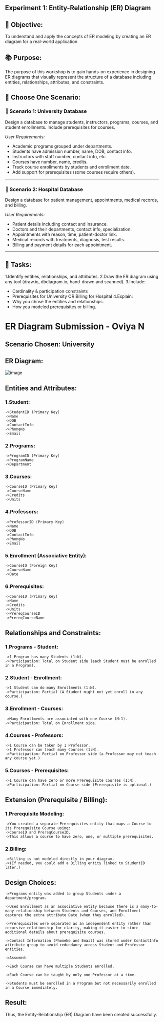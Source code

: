 ## Experiment 1: Entity-Relationship (ER) Diagram
## 🎯 Objective:
To understand and apply the concepts of ER modeling by creating an ER diagram for a real-world application.

## 📚 Purpose:
The purpose of this workshop is to gain hands-on experience in designing ER diagrams that visually represent the structure of a database including entities, relationships, attributes, and constraints.
## 🧪 Choose One Scenario:

### 🔹 Scenario 1: University Database
Design a database to manage students, instructors, programs, courses, and student enrollments. Include prerequisites for courses.

*User Requirements:*
- Academic programs grouped under departments.
- Students have admission number, name, DOB, contact info.
- Instructors with staff number, contact info, etc.
- Courses have number, name, credits.
- Track course enrollments by students and enrollment date.
- Add support for prerequisites (some courses require others).

---

### 🔹 Scenario 2: Hospital Database
Design a database for patient management, appointments, medical records, and billing.

*User Requirements:*
- Patient details including contact and insurance.
- Doctors and their departments, contact info, specialization.
- Appointments with reason, time, patient-doctor link.
- Medical records with treatments, diagnosis, test results.
- Billing and payment details for each appointment.

---
## 📝 Tasks:
1.Identify entities, relationships, and attributes.
2.Draw the ER diagram using any tool (draw.io, dbdiagram.io, hand-drawn and scanned).
3.Include:
* Cardinality & participation constraints
* Prerequisites for University OR Billing for Hospital
4.Explain:
* Why you chose the entities and relationships.
* How you modeled prerequisites or billing.
# ER Diagram Submission - Oviya N

## Scenario Chosen: University  

## ER Diagram:
![image](https://github.com/user-attachments/assets/e13200c3-547c-4483-93b1-bca725c2bc37)


## Entities and Attributes:
### 1.Student:
```
->StudentID (Primary Key)
->Name
->DOB
->ContactInfo
->PhoneNo
->Email
```
### 2.Programs:
```
->ProgramID (Primary Key)
->ProgramName
->Department
```
### 3.Courses:
```
->CourseID (Primary Key)
->CourseName
->Credits
->Units
```
### 4.Professors:
```
->ProfessorID (Primary Key)
->Name
->DOB
->ContactInfo
->PhoneNo
->Email
```
### 5.Enrollment (Associative Entity):
```
->CourseID (Foreign Key)
->CourseName
->Date
```
### 6.Prerequisites:
```
->CourseID (Primary Key)
->Name
->Credits
->Units
->PrereqCourseID
->PrereqCourseName
```
## Relationships and Constraints:

### 1.Programs - Student:
```
->1 Program has many Students (1:N).
->Participation: Total on Student side (each Student must be enrolled in a Program).
```
### 2.Student - Enrollment:
```
->1 Student can do many Enrollments (1:N).
->Participation: Partial (A Student might not yet enroll in any course.)
```
### 3.Enrollment - Courses:
```
->Many Enrollments are associated with one Course (N:1).
->Participation: Total on Enrollment side.
```
### 4.Courses - Professors:
```
->1 Course can be taken by 1 Professor.
->1 Professor can teach many Courses (1:N).
->Participation: Partial on Professor side (a Professor may not teach any course yet.)
```
### 5.Courses - Prerequisites:
```
->1 Course can have zero or more Prerequisite Courses (1:N).
->Participation: Partial on Course side (Prerequisite is optional.)
```
## Extension (Prerequisite / Billing):
### 1.Prerequisite Modeling:
```
->You created a separate Prerequisites entity that maps a Course to its Prerequisite Course using:
->CourseID and PrereqCourseID.
->This allows a course to have zero, one, or multiple prerequisites.
```
### 2.Billing:
```
->Billing is not modeled directly in your diagram.
->(If needed, you could add a Billing entity linked to StudentID later.)
```
## Design Choices:
```
->Programs entity was added to group Students under a department/program.

->Used Enrollment as an associative entity because there is a many-to-many relationship between Students and Courses, and Enrollment captures the extra attribute Date (when they enrolled).

->Prerequisites were separated as an independent entity rather than recursive relationship for clarity, making it easier to store additional details about prerequisite courses.

->Contact Information (PhoneNo and Email) was stored under ContactInfo attribute group to avoid redundancy across Student and Professor entities.

->Assumed:

->Each Course can have multiple Students enrolled.

->Each Course can be taught by only one Professor at a time.

->Students must be enrolled in a Program but not necessarily enrolled in a Course immediately.
```
## Result:
Thus, the Entity-Relationship (ER) Diagram have been created successfully.



